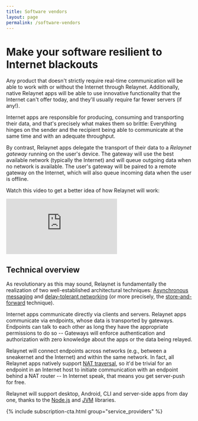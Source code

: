 ```yaml
---
title: Software vendors
layout: page
permalink: /software-vendors
---
```


# Make your software resilient to Internet blackouts

Any product that doesn't strictly require real-time communication will be able to work with or without the Internet through Relaynet. Additionally, native Relaynet apps will be able to use innovative functionality that the Internet can't offer today, and they'll usually require far fewer servers (if any!).

Internet apps are responsible for producing, consuming and transporting their data, and that's precisely what makes them so brittle: Everything hinges on the sender and the recipient being able to communicate at the same time and with an adequate throughput.

By contrast, Relaynet apps delegate the transport of their data to a _Relaynet gateway_ running on the user's device. The gateway will use the best available network (typically the Internet) and will queue outgoing data when no network is available. The user's gateway will be paired to a remote gateway on the Internet, which will also queue incoming data when the user is offline.

Watch this video to get a better idea of how Relaynet will work:

<div class="embedded_video">
    <iframe
        src="https://www.youtube-nocookie.com/embed/_4zP0CfcTj4"
        frameborder="0"
        allow="accelerometer; autoplay; encrypted-media; gyroscope; picture-in-picture"
        allowfullscreen
        >
    </iframe>
</div>

## Technical overview

As revolutionary as this may sound, Relaynet is fundamentally the realization of two well-established architectural techniques: [Asynchronous messaging](https://www.enterpriseintegrationpatterns.com/patterns/messaging/Messaging.html) and [delay-tolerant networking](https://en.wikipedia.org/wiki/Delay-tolerant_networking) (or more precisely, the [store-and-forward](https://en.wikipedia.org/wiki/Store_and_forward) technique).

Internet apps communicate directly via clients and servers. Relaynet apps communicate via endpoints, whose data is transported by gateways. Endpoints can talk to each other as long they have the appropriate permissions to do so -- Gateways will enforce authentication and authorization with zero knowledge about the apps or the data being relayed.

Relaynet will connect endpoints across networks (e.g., between a sneakernet and the Internet) and within the same network. In fact, all Relaynet apps natively support [NAT traversal](https://en.wikipedia.org/wiki/NAT_traversal), so it'd be trivial for an endpoint in an Internet host to initiate communication with an endpoint behind a NAT router -- In Internet speak, that means you get server-push for free.

Relaynet will support desktop, Android, CLI and server-side apps from day one, thanks to the [Node.js](https://docs.relaycorp.tech/relaynet-core-js/) and [JVM](https://github.com/relaycorp/relaynet-jvm) libraries.

{% include subscription-cta.html group="service_providers" %}
